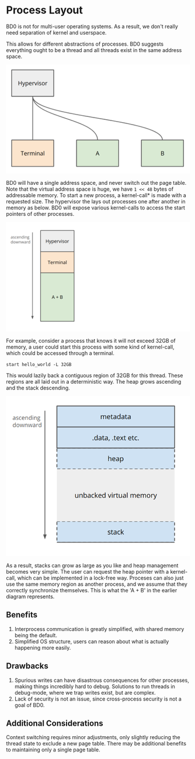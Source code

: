 # Process Layout

BD0 is not for multi-user operating systems. As a result, we don't 
really need separation of kernel and userspace.

This allows for different abstractions of processes. BD0 suggests 
everything ought to be a thread and all threads exist in the same 
address space. 

![How processes are managed by BD0](hypervisor.png)

BD0 will have a single address space, and never switch out the page 
table. Note that the virtual address space is huge, we have `1 << 48` 
bytes of addressable memory. To start a new process, a kernel-call* is
made with a requested size. The hypervisor the lays out processes one
after another in memory as below. BD0 will expose various kernel-calls
to access the start pointers of other processes.

![High level process memory layout](memorylayout1.png)

For example, consider a process that knows it will not exceed 32GB of
memory, a user could start this process with some kind of kernel-call,
which could be accessed through a terminal.

```
start hello_world -L 32GB
```

This would lazily back a contiguous region of 32GB for this thread. 
These regions are all laid out in a deterministic way. The heap grows
ascending and the stack descending. 

![Process layout in memory, including metadata and ELF](proclayout.png)

As a result, stacks can grow as large as you like and heap management 
becomes very simple. The user can request the heap pointer with a
kernel-call, which can be implemented in a lock-free way. Proceses can
also just use the same memory region as another process, and we assume
that they correctly synchronize themselves. This is what the 'A + B' in
the earlier diagram represents.

## Benefits 

1. Interprocess communication is greatly simplified, with shared memory
   being the default.
2. Simplified OS structure, users can reason about what is actually
   happening more easily.

## Drawbacks

1. Spurious writes can have disastrous consequences for other processes,
   making things incredibly hard to debug. Solutions to run threads in
   debug-mode, where we trap writes exist, but are complex.
2. Lack of security is not an issue, since cross-process security is not
   a goal of BD0.

## Additional Considerations

Context switching requires minor adjustments, only slightly reducing the
thread state to exclude a new page table. There may be additional 
benefits to maintaining only a single page table.